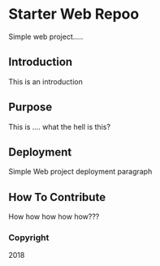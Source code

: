 # Starter Web Repoo

Simple web project.....

## Introduction

This is an introduction

## Purpose

This is .... what the hell is this?

## Deployment

Simple Web project deployment paragraph

## How To Contribute

How how how how how???

### Copyright

2018